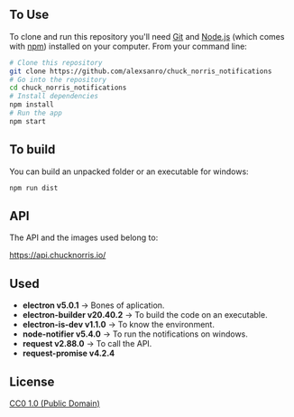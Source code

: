 ## To Use

To clone and run this repository you'll need [Git](https://git-scm.com) and [Node.js](https://nodejs.org/en/download/) (which comes with [npm](http://npmjs.com)) installed on your computer. From your command line:

```bash
# Clone this repository
git clone https://github.com/alexsanro/chuck_norris_notifications
# Go into the repository
cd chuck_norris_notifications
# Install dependencies
npm install
# Run the app
npm start
```

## To build

You can build an unpacked folder or an executable for windows:

```bash
npm run dist
```

## API

The API and the images used belong to:

https://api.chucknorris.io/

## Used

- **electron v5.0.1** -> Bones of aplication.
- **electron-builder v20.40.2** -> To build the code on an executable.
- **electron-is-dev v1.1.0** -> To know the environment.
- **node-notifier v5.4.0** -> To run the notifications on windows.
- **request v2.88.0** -> To call the API.
- **request-promise v4.2.4**

## License

[CC0 1.0 (Public Domain)](LICENSE.md)
